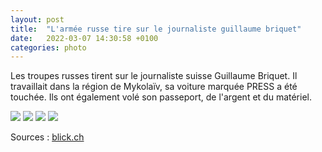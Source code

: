 ```yaml
---
layout: post
title:  "L'armée russe tire sur le journaliste guillaume briquet"
date:   2022-03-07 14:30:58 +0100
categories: photo
---
```


Les troupes russes tirent sur le journaliste suisse Guillaume Briquet. Il travaillait dans la région de Mykolaïv, sa voiture marquée PRESS a été touchée. Ils ont également volé son passeport, de l'argent et du matériel.

<img src="{{ site.baseurl }}/assets/images/guillaume-briquet.jpeg">
<img src="{{ site.baseurl }}/assets/images/voiture-guillaume-briquet.jpeg">
<img src="{{ site.baseurl }}/assets/images/voiture-guillaume-briquet2.jpeg">
<img src="{{ site.baseurl }}/assets/images/voiture-guillaume-briquet3.jpeg">

Sources : <a href="https://www.blick.ch/ausland/reisepass-weg-fotoausruestung-weg-3000-euro-weg-schweizer-journalist-in-der-ukraine-angeschossen-und-beklaut-id17295618.html">blick.ch</a>
